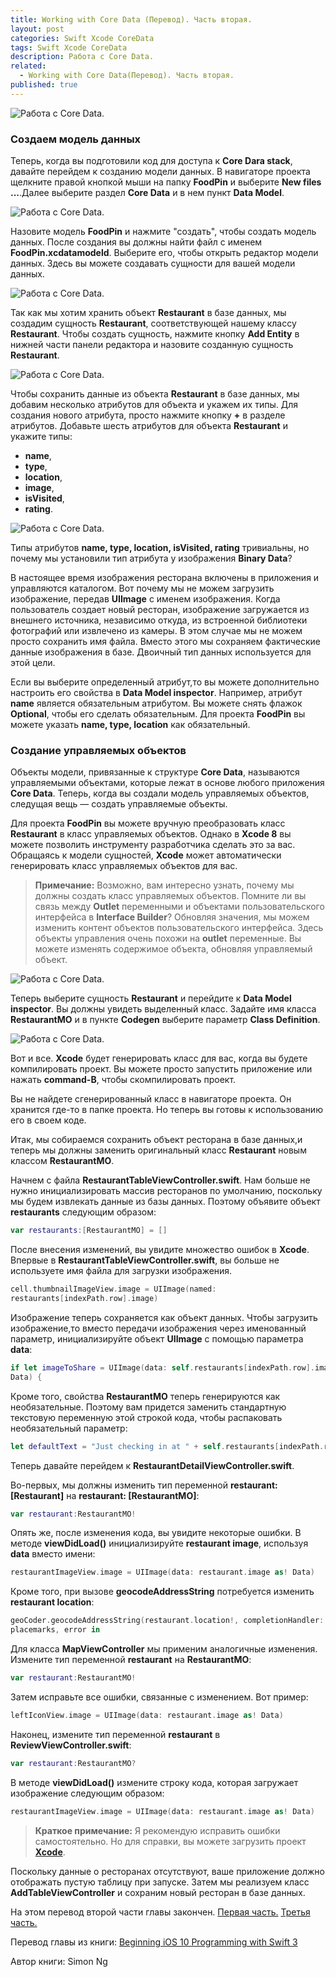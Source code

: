 ```yaml
---
title: Working with Core Data (Перевод). Часть вторая.
layout: post
categories: Swift Xcode CoreData
tags: Swift Xcode CoreData
description: Работа с Core Data.
related:
  - Working with Core Data(Перевод). Часть вторая.
published: true
---
```


![Работа с Core Data.](/images/post/codedata.jpg)

### Создаем модель данных

Теперь, когда вы подготовили код для доступа к **Core Dara stack**, давайте перейдем к созданию модели данных. В навигаторе проекта щелкните правой кнопкой мыши на папку **FoodPin** и выберите **New files ...**.Далее выберите раздел **Core Data** и в нем пункт **Data Model**.

![Работа с Core Data.](/images/post/working-with-core-data/data-model.jpg)

Назовите модель **FoodPin** и нажмите "создать", чтобы создать модель данных. После создания вы должны найти файл с именем **FoodPin.xcdatamodeld**. Выберите его, чтобы открыть редактор модели данных. Здесь вы можете создавать сущности для вашей модели данных.

![Работа с Core Data.](/images/post/working-with-core-data/open-model-file.jpg)

Так как мы хотим хранить объект **Restaurant** в базе данных, мы создадим сущность **Restaurant**, соответствующей нашему классу **Restaurant**. Чтобы создать сущность, нажмите кнопку **Add Entity** в нижней части панели редактора и назовите созданную сущность **Restaurant**.

![Работа с Core Data.](/images/post/working-with-core-data/create-entity-names.jpg)

Чтобы сохранить данные из объекта **Restaurant** в базе данных, мы добавим несколько атрибутов для объекта и укажем их типы. Для создания нового атрибута, просто нажмите кнопку **+** в разделе атрибутов. Добавьте шесть атрибутов для объекта **Restaurant** и укажите типы:

* **name**,
* **type**,
* **location**,
* **image**,
* **isVisited**,
* **rating**.

![Работа с Core Data.](/images/post/working-with-core-data/add-attributes-objects.jpg)

Типы атрибутов **name, type, location, isVisited, rating** тривиальны, но почему мы установили тип атрибута у изображения **Binary Data**? 

В настоящее время изображения ресторана включены в приложения и управляются каталогом. Вот почему мы не можем загрузить изображение, передав **UIImage** с именем изображения. Когда пользователь создает новый ресторан, изображение загружается из внешнего источника, независимо откуда, из встроенной библиотеки фотографий или извлечено из камеры. В этом случае мы не можем просто сохранить имя файла. Вместо этого мы сохраняем фактические данные изображения в базе. Двоичный тип данных используется для этой цели.

Если вы выберите определенный атрибут,то вы можете дополнительно настроить его свойства в **Data Model inspector**. Например, атрибут **name** является обязательным атрибутом. Вы можете снять флажок **Optional**, чтобы его сделать обязательным. Для проекта **FoodPin** вы можете указать **name, type, location** как обязательный. 

### Создание управляемых объектов

Объекты модели, привязанные к структуре **Core Data**, называются управляемыми объектами, которые лежат в основе любого приложения **Core Data**. Теперь, когда вы создали модель управляемых объектов, следущая вещь — создать управляемые объекты. 

Для проекта **FoodPin** вы можете вручную преобразовать класс **Restaurant** в класс управляемых объектов. Однако в **Xcode 8** вы можете позволить инструменту разработчика сделать это за вас. Обращаясь к модели сущностей, **Xcode** может автоматически генерировать класс управляемых объектов для вас. 

> **Примечание:** Возможно, вам интересно узнать, почему мы должны создать класс управляемых объектов. Помните ли вы связь между **Outlet** переменными и объектами пользовательского интерфейса в **Interface Builder**? Обновляя значения, мы можем изменить контент объектов пользовательского интерфейса. Здесь объекты управления очень похожи на **outlet** переменные. Вы можете изменять содержимое объекта, обновляя управляемый объект.

![Работа с Core Data.](/images/post/working-with-core-data/model-object-and-entity.jpg)

Теперь выберите сущность **Restaurant** и перейдите к **Data Model inspector**. Вы должны увидеть выделенный класс. Задайте имя класса **RestaurantMO** и в пункте **Codegen** выберите параметр **Class Definition**. 

![Работа с Core Data.](/images/post/working-with-core-data/add-name-in-class.jpg)

Вот и все. **Xcode** будет генерировать класс для вас, когда вы будете компилировать проект. Вы можете просто запустить приложение или нажать **command-B**, чтобы скомпилировать проект.

Вы не найдете сгенерированный класс в навигаторе проекта. Он хранится где-то в папке проекта. Но теперь вы готовы к использованию его в своем коде.

Итак, мы собираемся сохранить объект ресторана в базе данных,и теперь мы должны заменить оригинальный класс **Restaurant** новым классом **RestaurantMO**.

Начнем с файла **RestaurantTableViewController.swift**. Нам больше не нужно инициализировать массив ресторанов по умолчанию, поскольку мы будем извлекать данные из базы данных. Поэтому объявите объект **restaurants** следующим образом:

```swift
var restaurants:[RestaurantMO] = []
```

После внесения изменений, вы увидите множество ошибок в **Xcode**. Впервые в **RestaurantTableViewController.swift**, вы больше не используете имя файла для загрузки изображения. 

```swift
cell.thumbnailImageView.image = UIImage(named: 
restaurants[indexPath.row].image)
```

Изображение теперь сохраняется как объект данных. Чтобы загрузить изображение,то вместо передачи изображения через именованный параметр, инициализируйте объект **UIImage** с помощью параметра **data**:

```swift
if let imageToShare = UIImage(data: self.restaurants[indexPath.row].image as!
Data) {
```

Кроме того, свойства **RestaurantMO** теперь генерируются как необязательные. Поэтому вам придется заменить стандартную текстовую переменную этой строкой кода, чтобы распаковать необязательный параметр:

```swift
let defaultText = "Just checking in at " + self.restaurants[indexPath.row].name!
```

Теперь давайте перейдем к **RestaurantDetailViewController.swift**. 

Во-первых, мы должны изменить тип переменной **restaurant: [Restaurant]** на **restaurant: [RestaurantMO]**:

```swift
var restaurant:RestaurantMO! 
```

Опять же, после изменения кода, вы увидите некоторые ошибки. В методе **viewDidLoad()** инициализируйте **restaurant image**, используя **data** вместо имени:

```swift
restaurantImageView.image = UIImage(data: restaurant.image as! Data)
```

Кроме того, при вызове **geocodeAddressString** потребуется изменить **restaurant location**:

```swift
geoCoder.geocodeAddressString(restaurant.location!, completionHandler: {
placemarks, error in
```

Для класса **MapViewController** мы применим аналогичные изменения. Измените тип переменной **restaurant** на **RestaurantMO**:

```swift
var restaurant:RestaurantMO!
```

Затем исправьте все ошибки, связанные с изменением. Вот пример:

```swift
leftIconView.image = UIImage(data: restaurant.image as! Data)
```

Наконец, измените тип переменной **restaurant** в **ReviewViewController.swift**:

```swift
var restaurant:RestaurantMO?
```

В методе **viewDidLoad()** измените строку кода, которая загружает изображение следующим образом:

```swift
restaurantImageView.image = UIImage(data: restaurant.image as! Data) 
```

> **Краткое примечание:** Я рекомендую исправить ошибки самостоятельно. Но для справки, вы можете загрузить проект [**Xcode**](http://www.appcoda.com/resources/swift3/FoodPinCoreDataTemplate2.zip).


Поскольку данные о ресторанах отсутствуют, ваше приложение должно отображать пустую таблицу при запуске. Затем мы реализуем класс **AddTableViewController** и сохраним новый ресторан в базе данных.

На этом перевод второй части главы закончен.
[Первая часть.](http://vaeum.com/blog/2017/03/16/working-with-core-data-first/) [Третья часть.](http://vaeum.com/blog/2017/03/26/working-with-core-data-third/)

Перевод главы из книги: [Beginning iOS 10 Programming with Swift 3](https://www.amazon.com/Beginning-iOS-10-Programming-Swift/dp/1520222599/ref=sr_1_1?s=books&ie=UTF8&qid=1487189058&sr=1-1&keywords=Simon+Ng)

Автор книги: Simon Ng



